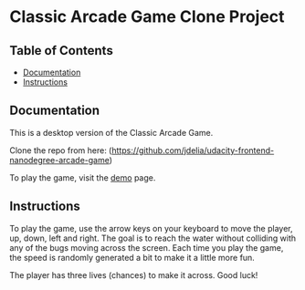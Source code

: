 # Classic Arcade Game Clone Project

## Table of Contents

- [Documentation](#documentation)
- [Instructions](#instructions)

## Documentation

This is a desktop version of the Classic Arcade Game.

Clone the repo from here: (https://github.com/jdelia/udacity-frontend-nanodegree-arcade-game)

To play the game, visit the [demo](https://jdelia.github.io/udacity-frontend-nanodegree-arcade-game/) page.

## Instructions

To play the game, use the arrow keys on your keyboard to move the player, up, down, left and right. The goal is to reach the water without colliding with any of the bugs moving across the screen. Each time you play the game, the speed is randomly generated a bit to make it a little more fun.

The player has three lives (chances) to make it across. Good luck!
